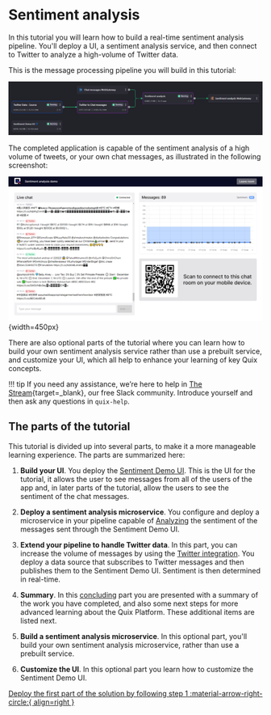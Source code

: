 # Sentiment analysis

In this tutorial you will learn how to build a real-time sentiment analysis pipeline. You'll deploy a UI, a sentiment analysis service, and then connect to Twitter to analyze a high-volume of Twitter data.

This is the message processing pipeline you will build in this tutorial:

![The pipeline being built in this tutorial](./sentiment-analysis-media/pipeline-view.png)

The completed application is capable of the sentiment analysis of a high volume of tweets, or your own chat messages, as illustrated in the following screenshot:

![The completed application. Chats on screen with sentiment and overall sentiment](./sentiment-analysis-media/running-ui.png){width=450px}

There are also optional parts of the tutorial where you can learn how to build your own sentiment analysis service rather than use a prebuilt service, and customize your UI, which all help to enhance your learning of key Quix concepts.

!!! tip 
    If you need any assistance, we’re here to help in [The Stream](https://join.slack.com/t/stream-processing/shared_invite/zt-13t2qa6ea-9jdiDBXbnE7aHMBOgMt~8g){target=_blank}, our free Slack community. Introduce yourself and then ask any questions in `quix-help`.

## The parts of the tutorial

This tutorial is divided up into several parts, to make it a more manageable learning experience. The parts are summarized here:

1. **Build your UI**. You deploy the [Sentiment Demo UI](sentiment-demo-ui.md). This is the UI for the tutorial, it allows the user to see messages from all of the users of the app and, in later parts of the tutorial, allow the users to see the sentiment of the chat messages.

2. **Deploy a sentiment analysis microservice**. You configure and deploy a microservice in your pipeline capable of [Analyzing](analyze.md) the sentiment of the messages sent through the Sentiment Demo UI.

3. **Extend your pipeline to handle Twitter data**. In this part, you can increase the volume of messages by using the [Twitter integration](twitter-data.md). You deploy a data source that subscribes to Twitter messages and then publishes them to the Sentiment Demo UI. Sentiment is then determined in real-time.

4. **Summary**. In this [concluding](conclusion.md) part you are presented with a summary of the work you have completed, and also some next steps for more advanced learning about the Quix Platform. These additional items are listed next.

5. **Build a sentiment analysis microservice**. In this optional part, you'll build your own sentiment analysis microservice, rather than use a prebuilt service.

6. **Customize the UI**. In this optional part you learn how to customize the Sentiment Demo UI.

[Deploy the first part of the solution by following step 1 :material-arrow-right-circle:{ align=right }](sentiment-demo-ui.md)
